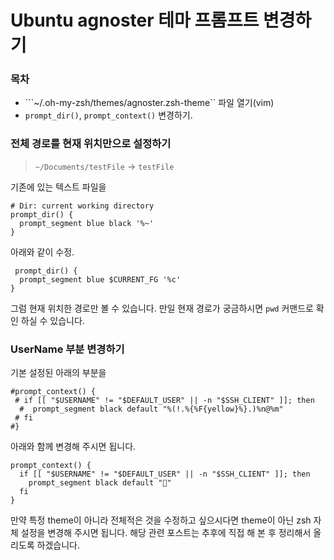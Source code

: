 # Ubuntu agnoster 테마 프롬프트 변경하기

### 목차

- ```~/.oh-my-zsh/themes/agnoster.zsh-theme`` 파일 열기(vim)
-  ```prompt_dir()```, ```prompt_context()``` 변경하기.



### 전체 경로를 현재 위치만으로 설정하기

> ```~/Documents/testFile``` -> ```testFile```  

기존에 있는 텍스트 파일을

```
# Dir: current working directory
prompt_dir() {
  prompt_segment blue black '%~'
}
```

아래와 같이 수정.

```
 prompt_dir() {
  prompt_segment blue $CURRENT_FG '%c'
}
```

그럼 현재 위치한 경로만 볼 수 있습니다. 만일 현재 경로가 궁금하시면 ```pwd``` 커맨드로 확인 하실 수 있습니다.



### UserName 부분 변경하기

기본 설정된 아래의 부분을 

```
#prompt_context() {
 # if [[ "$USERNAME" != "$DEFAULT_USER" || -n "$SSH_CLIENT" ]]; then
  #  prompt_segment black default "%(!.%{%F{yellow}%}.)%n@%m"
 # fi
#}
```

아래와 함께 변경해 주시면 됩니다.

```
prompt_context() {
  if [[ "$USERNAME" != "$DEFAULT_USER" || -n "$SSH_CLIENT" ]]; then
    prompt_segment black default "👾"
  fi
}
```



만약 특정 theme이 아니라 전체적은 것을 수정하고 싶으시다면 theme이 아닌 zsh 자체 설정을 변경해 주시면 됩니다. 해당 관련 포스트는 추후에 직접 해 본 후 정리해서 올리도록 하겠습니다.

